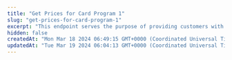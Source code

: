 ```yaml
---
title: "Get Prices for Card Program 1"
slug: "get-prices-for-card-program-1"
excerpt: "This endpoint serves the purpose of providing customers with information about the prices associated with Card Program 1.  The User-Agent header helps in identifying the user making the request."
hidden: false
createdAt: "Mon Mar 18 2024 06:49:15 GMT+0000 (Coordinated Universal Time)"
updatedAt: "Tue Mar 19 2024 06:04:13 GMT+0000 (Coordinated Universal Time)"
---
```

